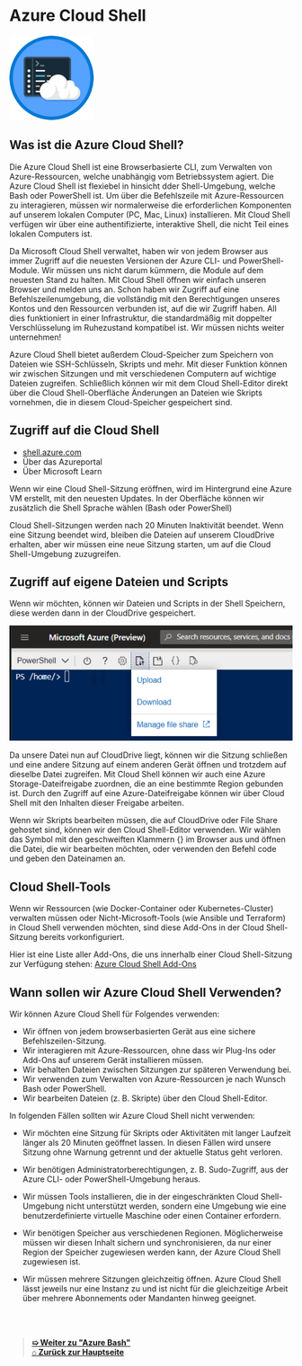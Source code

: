 # Azure Cloud Shell

![Azure CloudShell Img](Images/Achievements/AzureCloudShell.png)

## Was ist die Azure Cloud Shell?

Die Azure Cloud Shell ist eine Browserbasierte CLI, zum Verwalten von Azure-Ressourcen,  welche unabhängig vom Betriebssystem agiert. Die Azure Cloud Shell ist flexiebel in hinsicht dder Shell-Umgebung, welche Bash oder PowerShell ist. Um über die Befehlszeile mit Azure-Ressourcen zu interagieren, müssen wir normalerweise die erforderlichen Komponenten auf unserem lokalen Computer (PC, Mac, Linux) installieren. Mit Cloud Shell verfügen wir über eine authentifizierte, interaktive Shell, die nicht Teil eines lokalen Computers ist.

Da Microsoft Cloud Shell verwaltet, haben wir von jedem Browser aus immer Zugriff auf die neuesten Versionen der Azure CLI- und PowerShell-Module. Wir müssen uns nicht darum kümmern, die Module auf dem neuesten Stand zu halten. Mit Cloud Shell öffnen wir einfach unseren Browser und melden uns an. Schon haben wir Zugriff auf eine Befehlszeilenumgebung, die vollständig mit den Berechtigungen unseres Kontos und den Ressourcen verbunden ist, auf die wir Zugriff haben. All dies funktioniert in einer Infrastruktur, die standardmäßig mit doppelter Verschlüsselung im Ruhezustand kompatibel ist. Wir müssen nichts weiter unternehmen!

Azure Cloud Shell bietet außerdem Cloud-Speicher zum Speichern von Dateien wie SSH-Schlüsseln, Skripts und mehr. Mit dieser Funktion können wir zwischen Sitzungen und mit verschiedenen Computern auf wichtige Dateien zugreifen. Schließlich können wir mit dem Cloud Shell-Editor direkt über die Cloud Shell-Oberfläche Änderungen an Dateien wie Skripts vornehmen, die in diesem Cloud-Speicher gespeichert sind.


## Zugriff auf die Cloud Shell

- [shell.azure.com](https://shell.azure.com/)
- Über das Azureportal
- Über Microsoft Learn

Wenn wir eine Cloud Shell-Sitzung eröffnen, wird im Hintergrund eine Azure VM erstellt, mit den neuesten Updates. 
In der Oberfläche können wir zusätzlich die Shell Sprache wählen (Bash oder PowerShell)

Cloud Shell-Sitzungen werden nach 20 Minuten Inaktivität beendet. Wenn eine Sitzung beendet wird, bleiben die Dateien auf unserem CloudDrive erhalten, aber wir müssen eine neue Sitzung starten, um auf die Cloud Shell-Umgebung zuzugreifen.


## Zugriff auf eigene Dateien und Scripts

Wenn wir möchten, können wir Dateien und Scripts in der Shell Speichern, diese werden dann in der CloudDrive gespeichert. 

![File Share Azure Cloud Shell](Images/Cloud_Shell_File_Share.png)

Da unsere Datei nun auf CloudDrive liegt, können wir die Sitzung schließen und eine andere Sitzung auf einem anderen Gerät öffnen und trotzdem auf dieselbe Datei zugreifen. Mit Cloud Shell können wir auch eine Azure Storage-Dateifreigabe zuordnen, die an eine bestimmte Region gebunden ist. Durch den Zugriff auf eine Azure-Dateifreigabe können wir über Cloud Shell mit den Inhalten dieser Freigabe arbeiten.

Wenn wir Skripts bearbeiten müssen, die auf CloudDrive oder File Share gehostet sind, können wir den Cloud Shell-Editor verwenden. Wir wählen das Symbol mit den geschweiften Klammern {} im Browser aus und öffnen die Datei, die wir bearbeiten möchten, oder verwenden den Befehl code und geben den Dateinamen an.


## Cloud Shell-Tools

Wenn wir Ressourcen (wie Docker-Container oder Kubernetes-Cluster) verwalten müssen oder Nicht-Microsoft-Tools (wie Ansible und Terraform) in Cloud Shell verwenden möchten, sind diese Add-Ons in der Cloud Shell-Sitzung bereits vorkonfiguriert.

Hier ist eine Liste aller Add-Ons, die uns innerhalb einer Cloud Shell-Sitzung zur Verfügung stehen:
[Azure Cloud Shell Add-Ons](./Azure_Cloud_Add-Ons.md)

## Wann sollen wir Azure Cloud Shell Verwenden?

Wir können Azure Cloud Shell für Folgendes verwenden:

- Wir öffnen von jedem browserbasierten Gerät aus eine sichere Befehlszeilen-Sitzung. 
- Wir interagieren mit Azure-Ressourcen, ohne dass wir Plug-Ins oder Add-Ons auf unserem Gerät installieren müssen. 
- Wir behalten Dateien zwischen Sitzungen zur späteren Verwendung bei. 
- Wir verwenden zum Verwalten von Azure-Ressourcen je nach Wunsch Bash oder PowerShell. 
- Wir bearbeiten Dateien (z. B. Skripte) über den Cloud Shell-Editor. 



In folgenden Fällen sollten wir Azure Cloud Shell nicht verwenden:

- Wir möchten eine Sitzung für Skripts oder Aktivitäten mit langer Laufzeit länger als 20 Minuten geöffnet lassen. In diesen Fällen wird unsere Sitzung ohne Warnung getrennt und der aktuelle Status geht verloren.

- Wir benötigen Administratorberechtigungen, z. B. Sudo-Zugriff, aus der Azure CLI- oder PowerShell-Umgebung heraus. 

- Wir müssen Tools installieren, die in der eingeschränkten Cloud Shell-Umgebung nicht unterstützt werden, sondern eine Umgebung wie eine benutzerdefinierte virtuelle Maschine oder einen Container erfordern. 

- Wir benötigen Speicher aus verschiedenen Regionen. Möglicherweise müssen wir diesen Inhalt sichern und synchronisieren, da nur einer Region der Speicher zugewiesen werden kann, der Azure Cloud Shell zugewiesen ist. 

- Wir müssen mehrere Sitzungen gleichzeitig öffnen. Azure Cloud Shell lässt jeweils nur eine Instanz zu und ist nicht für die gleichzeitige Arbeit über mehrere Abonnements oder Mandanten hinweg geeignet.







<br>
<br>

> [**➯ Weiter zu "Azure Bash"**](./Azure_Bash.md) <br>
> [**⌂ Zurück zur Hauptseite**](https://gitlab.com/e-portfolio1/hf-cloud-native-engineer/semesterarbeiten/semesterarbeit-1)
